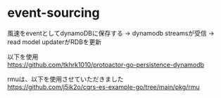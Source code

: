 # event-sourcing

風速をeventとしてdynamoDBに保存する
→ dynamodb streamsが受信
→ read model updaterがRDBを更新

以下を使用  
https://github.com/tkhrk1010/protoactor-go-persistence-dynamodb

rmuは、以下を使用させていただきました  
https://github.com/j5ik2o/cqrs-es-example-go/tree/main/pkg/rmu
